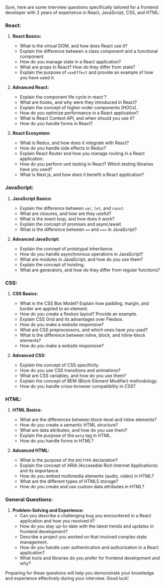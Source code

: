 Sure, here are some interview questions specifically tailored for a frontend developer with 2 years of experience in React, JavaScript, CSS, and HTML:

### React:
1. **React Basics:**
   - What is the virtual DOM, and how does React use it?
   - Explain the difference between a class component and a functional component.
   - How do you manage state in a React application?
   - What are props in React? How do they differ from state?
   - Explain the purpose of `useEffect` and provide an example of how you have used it.

2. **Advanced React:**
   - Explain the component life cycle in react ?
   - What are hooks, and why were they introduced in React?
   - Explain the concept of higher-order components (HOCs).
   - How do you optimize performance in a React application?
   - What is React Context API, and when should you use it?
   - How do you handle forms in React?

3. **React Ecosystem:**
   - What is Redux, and how does it integrate with React?
   - How do you handle side effects in Redux?
   - Explain React Router and how you manage routing in a React application.
   - How do you perform unit testing in React? Which testing libraries have you used?
   - What is Next.js, and how does it benefit a React application?

### JavaScript:
1. **JavaScript Basics:**
   - Explain the difference between `var`, `let`, and `const`.
   - What are closures, and how are they useful?
   - What is the event loop, and how does it work?
   - Explain the concept of promises and async/await.
   - What is the difference between `==` and `===` in JavaScript?

2. **Advanced JavaScript:**
   - Explain the concept of prototypal inheritance.
   - How do you handle asynchronous operations in JavaScript?
   - What are modules in JavaScript, and how do you use them?
   - Explain the concept of hoisting.
   - What are generators, and how do they differ from regular functions?

### CSS:
1. **CSS Basics:**
   - What is the CSS Box Model? Explain how padding, margin, and border are applied to an element.
   - How do you create a flexbox layout? Provide an example.
   - Explain CSS Grid and its advantages over Flexbox.
   - How do you make a website responsive?
   - What are CSS preprocessors, and which ones have you used?
   - What is the difference between inline, block, and inline-block elements?
   - How do you make a website responsive?

2. **Advanced CSS:**
   - Explain the concept of CSS specificity.
   - How do you use CSS transitions and animations?
   - What are CSS variables, and how do you use them?
   - Explain the concept of BEM (Block Element Modifier) methodology.
   - How do you handle cross-browser compatibility in CSS?

### HTML:
1. **HTML Basics:**
   - What are the differences between block-level and inline elements?
   - How do you create a semantic HTML structure?
   - What are data attributes, and how do you use them?
   - Explain the purpose of the `meta` tag in HTML.
   - How do you handle forms in HTML?

2. **Advanced HTML:**
   - What is the purpose of the `DOCTYPE` declaration?
   - Explain the concept of ARIA (Accessible Rich Internet Applications) and its importance.
   - How do you embed multimedia elements (audio, video) in HTML?
   - What are the different types of HTML5 storage?
   - How do you create and use custom data attributes in HTML?

### General Questions:
1. **Problem-Solving and Experience:**
   - Can you describe a challenging bug you encountered in a React application and how you resolved it?
   - How do you stay up-to-date with the latest trends and updates in frontend development?
   - Describe a project you worked on that involved complex state management.
   - How do you handle user authentication and authorization in a React application?
   - What tools and libraries do you prefer for frontend development and why?

Preparing for these questions will help you demonstrate your knowledge and experience effectively during your interview. Good luck!

